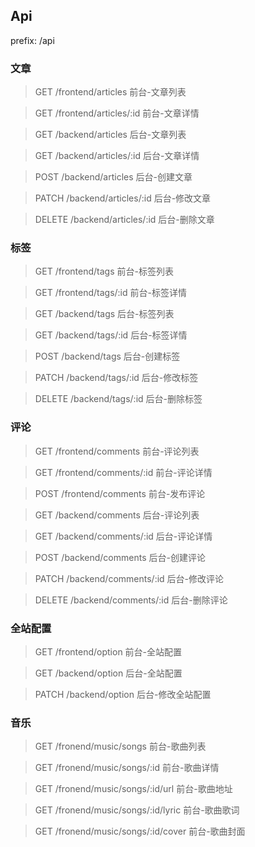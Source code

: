 ## Api

prefix: /api

### 文章

> GET /frontend/articles          前台-文章列表

> GET /frontend/articles/:id      前台-文章详情

> GET /backend/articles           后台-文章列表

> GET /backend/articles/:id       后台-文章详情

> POST /backend/articles          后台-创建文章

> PATCH /backend/articles/:id     后台-修改文章

> DELETE /backend/articles/:id    后台-删除文章


### 标签

> GET /frontend/tags          前台-标签列表

> GET /frontend/tags/:id      前台-标签详情

> GET /backend/tags           后台-标签列表

> GET /backend/tags/:id       后台-标签详情

> POST /backend/tags          后台-创建标签

> PATCH /backend/tags/:id     后台-修改标签

> DELETE /backend/tags/:id    后台-删除标签

### 评论

> GET /frontend/comments          前台-评论列表

> GET /frontend/comments/:id      前台-评论详情

> POST /frontend/comments         前台-发布评论

> GET /backend/comments           后台-评论列表

> GET /backend/comments/:id       后台-评论详情

> POST /backend/comments          后台-创建评论

> PATCH /backend/comments/:id     后台-修改评论

> DELETE /backend/comments/:id    后台-删除评论

### 全站配置

> GET /frontend/option            前台-全站配置

> GET /backend/option             后台-全站配置

> PATCH /backend/option           后台-修改全站配置

### 音乐

> GET /fronend/music/songs            前台-歌曲列表

> GET /fronend/music/songs/:id        前台-歌曲详情

> GET /fronend/music/songs/:id/url    前台-歌曲地址

> GET /fronend/music/songs/:id/lyric  前台-歌曲歌词

> GET /fronend/music/songs/:id/cover  前台-歌曲封面
